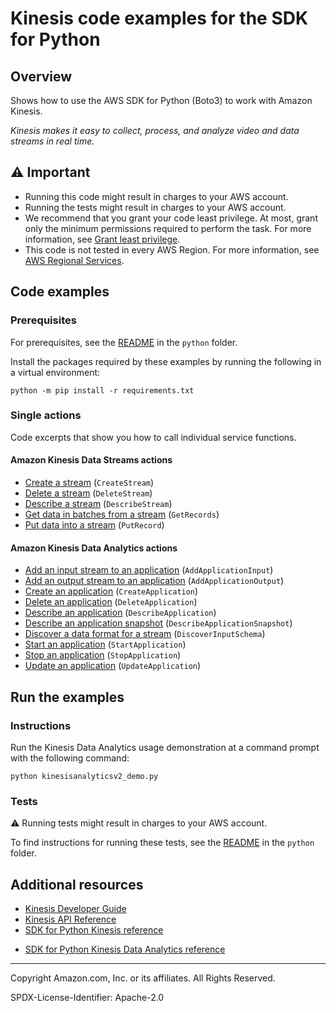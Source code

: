 <!--Generated by WRITEME on 2023-04-12 00:07:44.353794 (UTC)-->
# Kinesis code examples for the SDK for Python

## Overview

Shows how to use the AWS SDK for Python (Boto3) to work with Amazon Kinesis.

<!--custom.overview.start-->
<!--custom.overview.end-->

*Kinesis makes it easy to collect, process, and analyze video and data streams in real time.*

## ⚠ Important

* Running this code might result in charges to your AWS account.
* Running the tests might result in charges to your AWS account.
* We recommend that you grant your code least privilege. At most, grant only the minimum permissions required to perform the task. For more information, see [Grant least privilege](https://docs.aws.amazon.com/IAM/latest/UserGuide/best-practices.html#grant-least-privilege).
* This code is not tested in every AWS Region. For more information, see [AWS Regional Services](https://aws.amazon.com/about-aws/global-infrastructure/regional-product-services).

<!--custom.important.start-->
<!--custom.important.end-->

## Code examples

### Prerequisites

For prerequisites, see the [README](../../README.md#Prerequisites) in the `python` folder.

Install the packages required by these examples by running the following in a virtual environment:

```
python -m pip install -r requirements.txt
```

<!--custom.prerequisites.start-->
<!--custom.prerequisites.end-->

### Single actions

Code excerpts that show you how to call individual service functions.

#### Amazon Kinesis Data Streams actions

* [Create a stream](streams/kinesis_stream.py#L44) (`CreateStream`)
* [Delete a stream](streams/kinesis_stream.py#L86) (`DeleteStream`)
* [Describe a stream](streams/kinesis_stream.py#L66) (`DescribeStream`)
* [Get data in batches from a stream](streams/kinesis_stream.py#L123) (`GetRecords`)
* [Put data into a stream](streams/kinesis_stream.py#L100) (`PutRecord`)

#### Amazon Kinesis Data Analytics actions

* [Add an input stream to an application](analyticsv2/analytics_application.py#L224) (`AddApplicationInput`)
* [Add an output stream to an application](analyticsv2/analytics_application.py#L259) (`AddApplicationOutput`)
* [Create an application](analyticsv2/analytics_application.py#L110) (`CreateApplication`)
* [Delete an application](analyticsv2/analytics_application.py#L136) (`DeleteApplication`)
* [Describe an application](analyticsv2/analytics_application.py#L150) (`DescribeApplication`)
* [Describe an application snapshot](analyticsv2/analytics_application.py#L171) (`DescribeApplicationSnapshot`)
* [Discover a data format for a stream](analyticsv2/analytics_application.py#L196) (`DiscoverInputSchema`)
* [Start an application](analyticsv2/analytics_application.py#L321) (`StartApplication`)
* [Stop an application](analyticsv2/analytics_application.py#L343) (`StopApplication`)
* [Update an application](analyticsv2/analytics_application.py#L291) (`UpdateApplication`)
 
## Run the examples

### Instructions


<!--custom.instructions.start-->
Run the Kinesis Data Analytics usage demonstration at a command prompt with 
the following command:

```
python kinesisanalyticsv2_demo.py
``` 
<!--custom.instructions.end-->



### Tests

⚠ Running tests might result in charges to your AWS account.


To find instructions for running these tests, see the [README](../../README.md#Tests)
in the `python` folder.



<!--custom.tests.start-->
<!--custom.tests.end-->

## Additional resources

* [Kinesis Developer Guide](https://docs.aws.amazon.com/streams/latest/dev/introduction.html)
* [Kinesis API Reference](https://docs.aws.amazon.com/kinesis/latest/APIReference/Welcome.html)
* [SDK for Python Kinesis reference](https://boto3.amazonaws.com/v1/documentation/api/latest/reference/services/kinesisanalyticsv2.html)

<!--custom.resources.start-->
* [SDK for Python Kinesis Data Analytics reference](https://boto3.amazonaws.com/v1/documentation/api/latest/reference/services/kinesisanalyticsv2.html)
<!--custom.resources.end-->

---

Copyright Amazon.com, Inc. or its affiliates. All Rights Reserved.

SPDX-License-Identifier: Apache-2.0